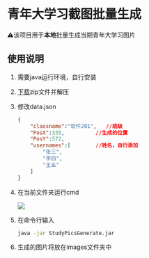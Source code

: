 # 青年大学习截图批量生成

⚠️该项目用于**本地**批量生成当期青年大学习图片

## 使用说明

1. 需要java运行环境，自行安装

2. [下载](https://github.com/LW-Maple/StudyPicGenerate/releases/download/v2/target.zip)zip文件并解压

3. 修改data.json

   ```json
   {
       "classname":"软件201",   //班级
       "PosX":335,		    //生成的位置
       "PosY":572,
       "usernames":[	    //姓名，自行添加
           "张三",
           "李四",
           "王五"
       ]
   }
   ```

4. 在当前文件夹运行cmd

   ![](https://files.catbox.moe/wetkaq.png)

5. 在命令行输入

   ```bash
   java -jar StudyPicsGenerate.jar
   ```

6. 生成的图片将放在images文件夹中
